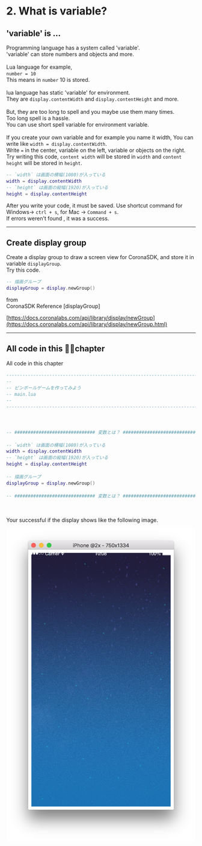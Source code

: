 # 2. What is variable?

## 'variable' is ...

Programming language has a system called 'variable'.<br />
'variable' can store numbers and objects and more.<br />
<br />
Lua language for example,<br />
`number = 10`<br />
This means in `number` 10 is stored.<br />
<br />
lua language has static 'variable' for environment.<br />
They are `display.contentWidth` and `display.contentHeight` and more.<br />
<br />
But, they are too long to spell and you maybe use them many times.<br />
Too long spell is a hassle.<br />
You can use short spell variable for environment variable.<br />
<br />
If you create your own variable and for example you name it width, You can write like `width = display.contentWidth`.<br />
Write `=` in the center, variable on the left, variable or objects on the right.<br />
Try writing this code, `content width` will be stored in `width` and `content height` will be stored in `height`.<br />

```lua
-- `width` は画面の横幅(1080)が入っている
width = display.contentWidth
-- `height` は画面の縦幅(1920)が入っている
height = display.contentHeight
```

After you write your code, it must be saved. Use shortcut command for Windows-> `ctrl + s`, for Mac -> `Command + s`.<br />
If errors weren't found , it was a success.<br />

---

## Create display group

Create a display group to draw a screen view for CoronaSDK, and store it in variable `displayGroup`.<br />
Try this code.<br />

```lua
-- 描画グループ
displayGroup = display.newGroup()
```

from<br />
CoronaSDK Reference [displayGroup]<br />

[https://docs.coronalabs.com/api/library/display/newGroup](https://docs.coronalabs.com/api/library/display/newGroup.html)

---

## All code in this chapter

All code in this chapter

```lua
-----------------------------------------------------------------------------------------
--
-- ピンボールゲームを作ってみよう
-- main.lua
--
-----------------------------------------------------------------------------------------



-- ############################## 変数とは？ ##############################

-- `width` は画面の横幅(1080)が入っている
width = display.contentWidth
-- `height` は画面の縦幅(1920)が入っている
height = display.contentHeight

-- 描画グループ
displayGroup = display.newGroup()

-- ############################## 変数とは？ ##############################




```

Your successful if the display shows like the following image.<br />

![](./image/execBreakoutSample1.png)

